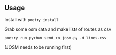 
## Usage

Install with `poetry install` 

Grab some osm data and make lists of routes as csv 

`poetry run python send_to_josm.py -d lines.csv`

(JOSM needs to be running first)
